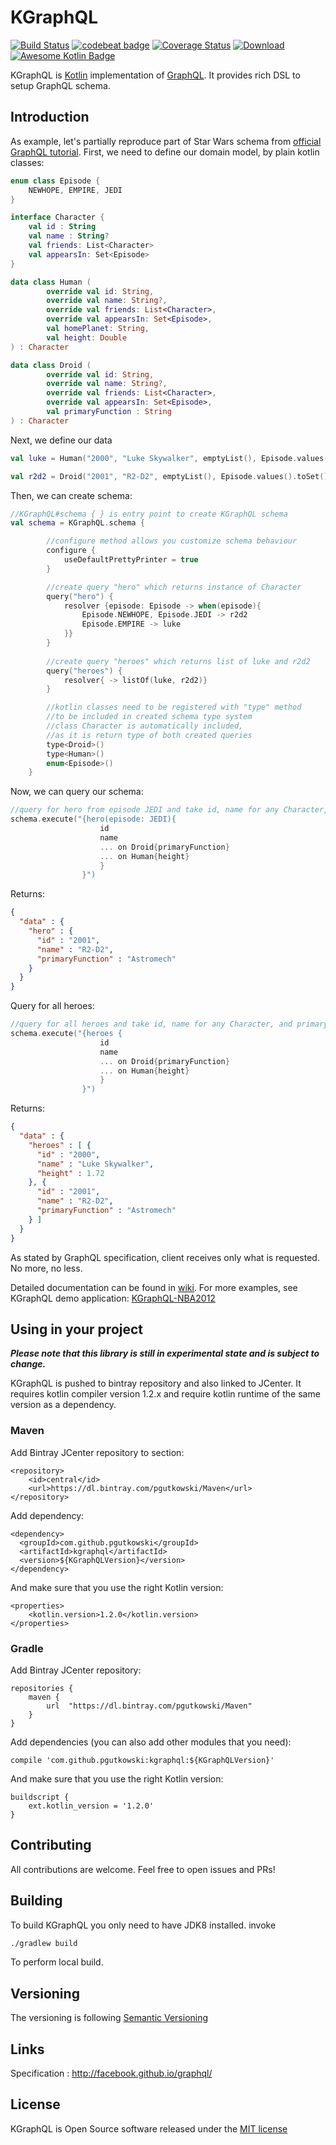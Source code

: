 # KGraphQL

[![Build Status](https://travis-ci.org/pgutkowski/KGraphQL.svg?branch=master)](https://travis-ci.org/pgutkowski/KGraphQL)
[![codebeat badge](https://codebeat.co/badges/b26d3c87-7cd1-4358-93cd-45d395669bdc)](https://codebeat.co/projects/github-com-pgutkowski-kgraphql-master)
[![Coverage Status](https://coveralls.io/repos/github/pgutkowski/KGraphQL/badge.svg?branch=master)](https://coveralls.io/github/pgutkowski/KGraphQL?branch=master)
[![Download](https://api.bintray.com/packages/pgutkowski/Maven/KGraphQL/images/download.svg) ](https://bintray.com/pgutkowski/Maven/KGraphQL/_latestVersion)
[![Awesome Kotlin Badge](https://kotlin.link/awesome-kotlin.svg)](https://github.com/KotlinBy/awesome-kotlin)

KGraphQL is [Kotlin](https://kotlinlang.org/) implementation of [GraphQL](http://graphql.org/). It provides rich DSL to setup GraphQL schema. 

## Introduction

As example, let's partially reproduce part of Star Wars schema from [official GraphQL tutorial](http://graphql.org/learn/queries/). First, we need to define our domain model, by plain kotlin classes: 

```kotlin
enum class Episode {
    NEWHOPE, EMPIRE, JEDI
}

interface Character {
    val id : String
    val name : String?
    val friends: List<Character>
    val appearsIn: Set<Episode>
}

data class Human (
        override val id: String,
        override val name: String?,
        override val friends: List<Character>,
        override val appearsIn: Set<Episode>,
        val homePlanet: String,
        val height: Double
) : Character

data class Droid (
        override val id: String,
        override val name: String?,
        override val friends: List<Character>,
        override val appearsIn: Set<Episode>,
        val primaryFunction : String
) : Character
```
Next, we define our data 
``` kotlin
val luke = Human("2000", "Luke Skywalker", emptyList(), Episode.values().toSet(), "Tatooine", 1.72)

val r2d2 = Droid("2001", "R2-D2", emptyList(), Episode.values().toSet(), "Astromech")
```

Then, we can create schema:

``` kotlin
//KGraphQL#schema { } is entry point to create KGraphQL schema
val schema = KGraphQL.schema {

        //configure method allows you customize schema behaviour
        configure {
            useDefaultPrettyPrinter = true
        }

        //create query "hero" which returns instance of Character
        query("hero") {
            resolver {episode: Episode -> when(episode){
                Episode.NEWHOPE, Episode.JEDI -> r2d2
                Episode.EMPIRE -> luke
            }}
        }
    
        //create query "heroes" which returns list of luke and r2d2
        query("heroes") {
            resolver{ -> listOf(luke, r2d2)}
        }

        //kotlin classes need to be registered with "type" method 
        //to be included in created schema type system
        //class Character is automatically included, 
        //as it is return type of both created queries  
        type<Droid>()
        type<Human>()
        enum<Episode>()
    }
```
Now, we can query our schema:
```kotlin
//query for hero from episode JEDI and take id, name for any Character, and primaryFunction for Droid or height for Human
schema.execute("{hero(episode: JEDI){
                    id
                    name 
                    ... on Droid{primaryFunction} 
                    ... on Human{height}
                    }
                }")
```
Returns:
```json
{
  "data" : {
    "hero" : {
      "id" : "2001",
      "name" : "R2-D2",
      "primaryFunction" : "Astromech"
    }
  }
}
```
Query for all heroes:
```kotlin
//query for all heroes and take id, name for any Character, and primaryFunction for Droid or height for Human
schema.execute("{heroes {
                    id 
                    name 
                    ... on Droid{primaryFunction} 
                    ... on Human{height}
                    }
                }")
```
Returns:
```json
{
  "data" : {
    "heroes" : [ {
      "id" : "2000",
      "name" : "Luke Skywalker",
      "height" : 1.72
    }, {
      "id" : "2001",
      "name" : "R2-D2",
      "primaryFunction" : "Astromech"
    } ]
  }
}
```
As stated by GraphQL specification, client receives only what is requested. No more, no less.

Detailed documentation can be found in [wiki](https://github.com/pgutkowski/KGraphQL/wiki). For more examples, see KGraphQL demo application: [KGraphQL-NBA2012](https://github.com/pgutkowski/KGraphQL-NBA2012)

## Using in your project
**_Please note that this library is still in experimental state and is subject to change._**

KGraphQL is pushed to bintray repository and also linked to JCenter. It requires kotlin compiler version 1.2.x and require kotlin runtime of the same version as a dependency.

### Maven

Add Bintray JCenter repository to <repositories> section:

```
<repository>
    <id>central</id>
    <url>https://dl.bintray.com/pgutkowski/Maven</url>
</repository>
```

Add dependency:

```
<dependency>
  <groupId>com.github.pgutkowski</groupId>
  <artifactId>kgraphql</artifactId>
  <version>${KGraphQLVersion}</version>
</dependency>
```

And make sure that you use the right Kotlin version:

```
<properties>
    <kotlin.version>1.2.0</kotlin.version>
</properties>
```

### Gradle

Add Bintray JCenter repository:

```
repositories {
    maven {
        url  "https://dl.bintray.com/pgutkowski/Maven" 
    }
}
```

Add dependencies (you can also add other modules that you need):

```
compile 'com.github.pgutkowski:kgraphql:${KGraphQLVersion}'
```

And make sure that you use the right Kotlin version:

```
buildscript {
    ext.kotlin_version = '1.2.0'
}
```

## Contributing

All contributions are welcome. Feel free to open issues and PRs!

## Building

To build KGraphQL you only need to have JDK8 installed. invoke

``` bash
./gradlew build
```
To perform local build.

## Versioning

The versioning is following [Semantic Versioning](http://semver.org/)

## Links 

Specification : http://facebook.github.io/graphql/

## License

KGraphQL is Open Source software released under the [MIT license](https://opensource.org/licenses/MIT)
